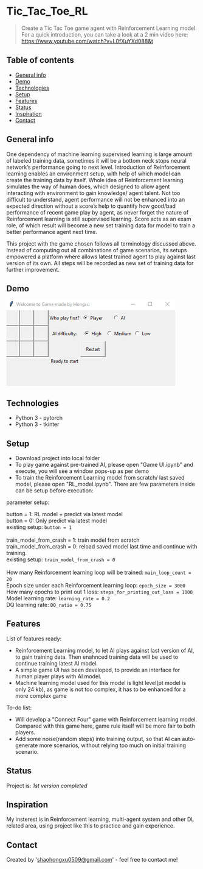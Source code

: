 # Tic_Tac_Toe_RL
> Create a Tic Tac Toe game agent with Reinforcement Learning model. 
> For a quick introduction, you can take a look at a 2 min video here: https://www.youtube.com/watch?v=L0fXuYXd088&t

## Table of contents
* [General info](#general-info)
* [Demo](#demo)
* [Technologies](#technologies)
* [Setup](#setup)
* [Features](#features)
* [Status](#status)
* [Inspiration](#inspiration)
* [Contact](#contact)

## General info
One dependency of machine learning supervised learning is large amount of labeled training data, sometimes it will be a bottom neck stops neural network’s performance going to next level. Introduction of Reinforcement learning enables an environment setup, with help of which model can create the training data by itself. Whole idea of Reinforcement learning simulates the way of human does, which designed to allow agent interacting with environment to gain knowledge/ agent talent. Not too difficult to understand, agent performance will not be enhanced into an expected direction without a score’s help to quantify how good/bad performance of recent game play by agent, as never forget the nature of Reinforcement learning is still supervised learning. Score acts as an exam role, of which result will become a new set training data for model to train a better performance agent next time. 

This project with the game chosen follows all terminology discussed above. Instead of computing out all combinations of game scenarios, its setups empowered a platform where allows latest trained agent to play against last version of its own. All steps will be recorded as new set of training data for further improvement. 

## Demo
![Example Demo](img/AI.gif)

## Technologies
* Python 3 - pytorch
* Python 3 - tkinter

## Setup
* Download project into local folder
* To play game against pre-trained AI, please open "Game UI.ipynb" and execute, you will see a window pops-up as per demo
* To train the Reinforcement Learning model from scratch/ last saved model, please open "RL_model.ipynb". There are few parameters inside can be setup before execution:

parameter setup:

button = 1: RL model + predict via latest model <br />
button = 0: Only predict via latest model <br />
existing setup: `button = 1` <br />
<br />
train_model_from_crash = 1: train model from scratch <br />
train_model_from_crash = 0: reload saved model last time and continue with training. <br />
existing setup: `train_model_from_crash = 0` <br />
<br />
How many Reinforcement learning loop will be trained: `main_loop_count = 20` <br />
Epoch size under each Reinforcement learning loop: `epoch_size = 3000` <br />
How many epochs to print out 1 loss: `steps_for_printing_out_loss = 1000` <br />
Model learning rate: `learning_rate = 0.2` <br />
DQ learning rate: `DQ_ratio = 0.75` <br />

## Features
List of features ready:
* Reinforcement Learning model, to let AI plays against last version of AI, to gain training data. Then enahnced training data will be used to continue training latest AI model.
* A simple game UI has been developed, to provide an interface for human player plays with AI model.
* Machine learning model used for this model is light level(pt model is only 24 kb), as game is not too complex, it has to be enhanced for a more complex game 

To-do list:
* Will develop a "Connect Four" game with Reinforcement learning model. Compared with this game here, game rule itself will be more fair to both players.
* Add some noise(random steps) into training output, so that AI can auto-generate more scenarios, without relying too much on initial training scenario.

## Status
Project is: _1st version completed_

## Inspiration
My insterest is in Reinforcement learning, multi-agent system and other DL related area, using project like this to practice and gain experience.

## Contact
Created by 'shaohongxu0509@gmail.com' - feel free to contact me!